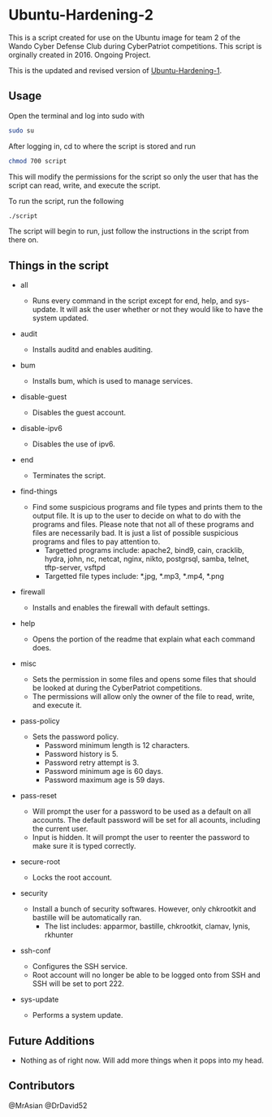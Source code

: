 # Ubuntu-Hardening-2

This is a script created for use on the Ubuntu image for team 2 of the Wando Cyber Defense Club during CyberPatriot competitions. This script is orginally created in 2016. Ongoing Project.

This is the updated and revised version of [Ubuntu-Hardening-1](https://github.com/MrAsian/Ubuntu-Hardening-1).

Usage
-----

Open the terminal and log into sudo with

```bash
sudo su
```

After logging in, cd to where the script is stored and run

```bash
chmod 700 script
```

This will modify the permissions for the script so only the user that has the script can read, write, and execute the script.

To run the script, run the following

```bash
./script
```

The script will begin to run, just follow the instructions in the script from there on.

Things in the script
--------------------

- all
  - Runs every command in the script except for end, help, and sys-update. It will ask the user whether or not they would like to have the system updated.

- audit
  - Installs auditd and enables auditing.

- bum
  - Installs bum, which is used to manage services.

- disable-guest
  - Disables the guest account.

- disable-ipv6
  - Disables the use of ipv6.

- end
  - Terminates the script.

- find-things
  - Find some suspicious programs and file types and prints them to the output file. It is up to the user to decide on what to do with the programs and files. Please note that not all of these programs and files are necessarily bad. It is just a list of possible suspicious programs and files to pay attention to.
    - Targetted programs include:
        apache2, bind9, cain, cracklib, hydra, john, nc, netcat, nginx, nikto, postgrsql, samba, telnet, tftp-server, vsftpd
    - Targetted file types include:
       *.jpg, *.mp3, *.mp4, *.png

- firewall
  - Installs and enables the firewall with default settings.

- help
  - Opens the portion of the readme that explain what each command does.

- misc
  - Sets the permission in some files and opens some files that should be looked at during the CyberPatriot competitions.
  - The permissions will allow only the owner of the file to read, write, and execute it.

- pass-policy
  - Sets the password policy.
    - Password minimum length is 12 characters.
    - Password history is 5.
    - Password retry attempt is 3.
    - Password minimum age is 60 days.
    - Password maximum age is 59 days.

- pass-reset
  - Will prompt the user for a password to be used as a default on all accounts. The default password will be set for all acounts, including the current user.
  - Input is hidden. It will prompt the user to reenter the password to make sure it is typed correctly.

- secure-root
  - Locks the root account.

- security
  - Install a bunch of security softwares. However, only chkrootkit and bastille will be automatically ran.
    - The list includes:
        apparmor, bastille, chkrootkit, clamav, lynis, rkhunter

- ssh-conf
  - Configures the SSH service.
  - Root account will no longer be able to be logged onto from SSH and SSH will be set to port 222.

- sys-update
  - Performs a system update.

Future Additions
----------------

- Nothing as of right now. Will add more things when it pops into my head.

Contributors
------------
@MrAsian @DrDavid52
